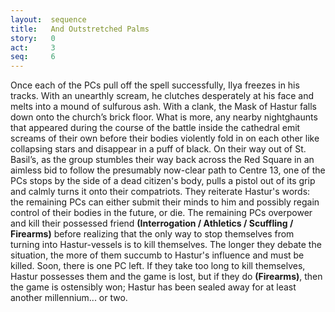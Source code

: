 ```yaml
---
layout:  sequence
title:   And Outstretched Palms
story:   0
act:     3
seq:     6
---
```



Once each of the PCs pull off the spell successfully, Ilya freezes in his tracks.
With an unearthly scream, he clutches desperately at his face and melts into a mound of sulfurous ash.
With a clank, the Mask of Hastur falls down onto the church’s brick floor.
What is more, any nearby nightghaunts that appeared during the course of the battle inside the cathedral emit screams of their own before their bodies violently fold in on each other like collapsing stars and disappear in a puff of black.
On their way out of St. Basil’s, as the group stumbles their way back across the Red Square in an aimless bid to follow the presumably now-clear path to Centre 13,
one of the PCs stops by the side of a dead citizen's body,
pulls a pistol out of its grip and calmly turns it onto their compatriots.
They reiterate Hastur's words:
the remaining PCs can either submit their minds to him and possibly regain control of their bodies in the future, or die.
The remaining PCs overpower and kill their possessed friend **(Interrogation / Athletics / Scuffling / Firearms)** before realizing that the only way to stop themselves from turning into Hastur-vessels is to kill themselves.
The longer they debate the situation, the more of them succumb to Hastur's influence and must be killed.
Soon, there is one PC left.
If they take too long to kill themselves, Hastur possesses them and the game is lost,
but if they do **(Firearms)**, then the game is ostensibly won;
Hastur has been sealed away for at least another millennium... or two.


